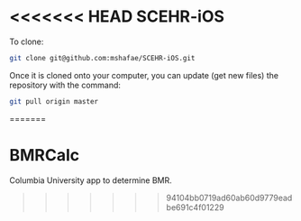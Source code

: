 <<<<<<< HEAD
SCEHR-iOS
=========

To clone:

```sh
git clone git@github.com:mshafae/SCEHR-iOS.git
```

Once it is cloned onto your computer, you can update (get new files) the repository with the command:

```sh
git pull origin master
```

=======
# BMRCalc
Columbia University app to determine BMR.
>>>>>>> 94104bb0719ad60ab60d9779eadbe691c4f01229
